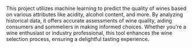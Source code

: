 This project utilizes machine learning to predict the quality of wines based on various attributes like acidity, alcohol content, and more. By analyzing historical data, it offers accurate assessments of wine quality, aiding consumers and sommeliers in making informed choices. Whether you're a wine enthusiast or industry professional, this tool enhances the wine selection process, ensuring a delightful tasting experience.
